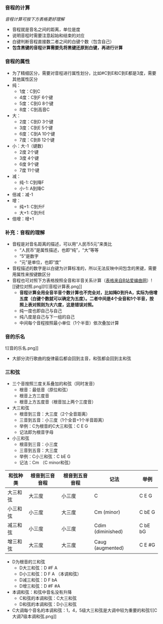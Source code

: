 ### 音程的计算
*音程计算可按下方表格更好理解*
- 音程就是音名之间的距离，单位是度
- 说明音程时需要注意起始和结束的对应
- 白键判断音程直接数二者之间的白键个数（包含自己）
- **包含黑键的音程计算需要先将黑键还原到白键，再进行计算**
### 音程的属性
- 为了精细区分，需要对音程进行属性划分，比如#C到E和C到E都是3度，需要其他属性区分
- 纯：
	- 1度：C到C  
	- 4度：C到F    6个键
	- 5度：C到G    8个键
	- 8度：C到高音C
- 大：
	- 2度：C到D    3个键
	- 3度：C到E    5个键
	- 6度：C到A    10个键
	- 7度：C到B    12个键
- 小：大-1（键数）
	- 2度    2个键
	- 3度    4个键
	- 6度    9个键
	- 7度    11个键
- 减：
	- 纯-1:  C到降F
	- 小-1:  A到降C
- 倍减：减-1
- 增：
	- 纯+1:  C到升F
	- 大+1:  C到升E 
- 倍增：增+1

### 补充：音程的理解
- 音程是对音名距离的描述，可以用“人民币5元”来类比
	- “人民币”是属性描述，也即“纯”，“大”等等
	- “5”是数字
	- “元”是单位，也即“度”
- 音程描述的数字是以白键为计算标准的，所以无法反映中间包含的黑键，需要用属性来按键数区分
- 音程也可对照下方表格按照全音和半音关系计算（[表格来自B站爱编曲网](https://www.bilibili.com/video/BV1rK411Q72f/?spm_id_from=333.337.search-card.all.click&vd_source=de3a79ca7ec6c04db21745460fa85e6c)）![[键位对照.png]]![[音程计算表.png]]
	- **音程计算全用全音半音个数计算也不完全对，比如降D到升A，实际为倍增五度（白键个数就可以确定为五度）。二者中间是4个全音和1个半音，按照上表对照则为大六度，这是错误对照。**
	- 纯一度也即自己与自己
	- 纯八度是自己与下一组的自己
	- 中间每个音程按照最小单位（1个半音）依次叠加计算

### 音的乐名
![[音的乐名.png]]
- 大部分流行歌曲的旋律最后都会回到主音，和弦都会回到主和弦

### 三和弦
- 三个音按照三度关系叠加的和弦（同时发音）
	- 根音：最低音（原位和弦）
	- 根音上方三度音
	- 根音上方五度音（根音加上两个三度音）
- 大三和弦
	- 根音到三音：大三度（2个全音距离）
	- 三音到五音：小三度（1个全音+1个半音距离）
	- 举例：C为根音的C大三和弦：C E G
	- 记法即为根音字母
- 小三和弦
	- 根音到三音：小三度
	- 三音到五音：大三度
	- 举例：C小三和弦：C bE G
	- 记法：Cm （C minor和弦）

| 和弦种类 | 根音到三音音程 | 根音到五音音程 | 记法 | 举例 |
| -------- | -------------- | -------------- | ---- | ---- |
| 大三和弦 | 大三度 | 小三度 | C    | C E G     |
| 小三和弦 | 小三度 | 大三度 | Cm (minor)  | C bE G     |
| 减三和弦 | 小三度 | 小三度 |  Cdim (diminished) |  C bE bG    |
| 增三和弦 | 大三度 | 大三度 |  Caug (augmented)    | C E \#G     |
- D为根音的三和弦
	- D大三和弦：D \#F A
	- D小三和弦：D F A （本调和弦）
	- D减三和弦：D F bA
	- D增三和弦：D \#F \#A
- 本调和弦：和弦中音名没有升降
	- C和弦的本调和弦：C大三和弦
	- D和弦的本调和弦：D小三和弦
- C大调每个音名的本调和弦：1，4，5级大三和弦是大调中较为重要的和弦![[C大调7级本调和弦.png]]

